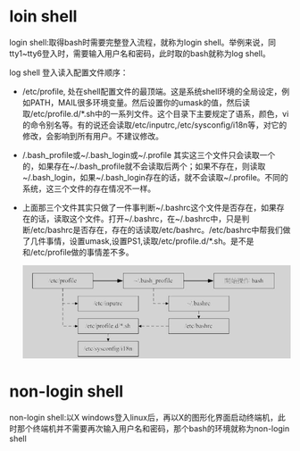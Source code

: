 

# loin shell

login shell:取得bash时需要完整登入流程，就称为login shell。举例来说，同tty1~tty6登入时，需要输入用户名和密码，此时取的bash就称为log shell。

log shell 登入读入配置文件顺序：

* /etc/profile, 处在shell配置文件的最顶端。这是系统shell环境的全局设定，例如PATH，MAIL很多环境变量。然后设置你的umask的值，然后读
取/etc/profile.d/*.sh中的一系列文件。这个目录下主要规定了语系，颜色，vi的命令别名等。有的说还会读取/etc/inputrc,/etc/sysconfig/i18n等，对它的修改，会影响到所有用户。不建议修改。

* /.bash_profile或~/.bash_login或~/.profile 其实这三个文件只会读取一个的，如果存在~/.bash_profile就不会读取后两个；如果不存在，则读取~/.bash_login，如果~/.bash_login存在的话，就不会读取~/.profile。不同的系统，这三个文件的存在情况不一样。

* 上面那三个文件其实只做了一件事判断~/.bashrc这个文件是否存在，如果存在的话，读取这个文件。打开~/.bashrc，在~/.bashrc中，只是判断/etc/bashrc是否存在，存在的话读取/etc/bashrc。/etc/bashrc中帮我们做了几件事情，设置umask,设置PS1,读取/etc/profile.d/*.sh。是不是和/etc/profile做的事情差不多。

   ![image](https://github.com/wangdongyu1989/Linux_Knowledege/blob/master/image/20170908094045.jpg)
# non-login shell

non-login shell:以X windows登入linux后，再以X的图形化界面启动终端机，此时那个终端机并不需要再次输入用户名和密码，那个bash的环境就称为non-login shell
